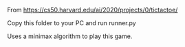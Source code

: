 From https://cs50.harvard.edu/ai/2020/projects/0/tictactoe/



Copy this folder to your PC and run runner.py


Uses a minimax algorithm to play this game. 


